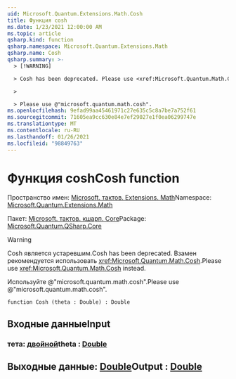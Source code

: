 ```yaml
---
uid: Microsoft.Quantum.Extensions.Math.Cosh
title: Функция cosh
ms.date: 1/23/2021 12:00:00 AM
ms.topic: article
qsharp.kind: function
qsharp.namespace: Microsoft.Quantum.Extensions.Math
qsharp.name: Cosh
qsharp.summary: >-
  > [!WARNING]

  > Cosh has been deprecated. Please use <xref:Microsoft.Quantum.Math.Cosh> instead.

  >

  > Please use @"microsoft.quantum.math.cosh".
ms.openlocfilehash: 9efad99aa45461971c27e635c5c8a7be7a752f61
ms.sourcegitcommit: 71605ea9cc630e84e7ef29027e1f0ea06299747e
ms.translationtype: MT
ms.contentlocale: ru-RU
ms.lasthandoff: 01/26/2021
ms.locfileid: "98849763"
---
```

# <a name="cosh-function"></a><span data-ttu-id="1fd2a-102">Функция cosh</span><span class="sxs-lookup"><span data-stu-id="1fd2a-102">Cosh function</span></span>

<span data-ttu-id="1fd2a-103">Пространство имен: [Microsoft. тактов. Extensions. Math](xref:Microsoft.Quantum.Extensions.Math)</span><span class="sxs-lookup"><span data-stu-id="1fd2a-103">Namespace: [Microsoft.Quantum.Extensions.Math](xref:Microsoft.Quantum.Extensions.Math)</span></span>

<span data-ttu-id="1fd2a-104">Пакет: [Microsoft. тактов. кшарп. Core](https://nuget.org/packages/Microsoft.Quantum.QSharp.Core)</span><span class="sxs-lookup"><span data-stu-id="1fd2a-104">Package: [Microsoft.Quantum.QSharp.Core](https://nuget.org/packages/Microsoft.Quantum.QSharp.Core)</span></span>


> [!WARNING]
> <span data-ttu-id="1fd2a-105">Cosh является устаревшим.</span><span class="sxs-lookup"><span data-stu-id="1fd2a-105">Cosh has been deprecated.</span></span> <span data-ttu-id="1fd2a-106">Взамен рекомендуется использовать <xref:Microsoft.Quantum.Math.Cosh>.</span><span class="sxs-lookup"><span data-stu-id="1fd2a-106">Please use <xref:Microsoft.Quantum.Math.Cosh> instead.</span></span>
>
> <span data-ttu-id="1fd2a-107">Используйте @"microsoft.quantum.math.cosh".</span><span class="sxs-lookup"><span data-stu-id="1fd2a-107">Please use @"microsoft.quantum.math.cosh".</span></span>



```qsharp
function Cosh (theta : Double) : Double
```


## <a name="input"></a><span data-ttu-id="1fd2a-108">Входные данные</span><span class="sxs-lookup"><span data-stu-id="1fd2a-108">Input</span></span>

### <a name="theta--double"></a><span data-ttu-id="1fd2a-109">тета: [двойной](xref:microsoft.quantum.lang-ref.double)</span><span class="sxs-lookup"><span data-stu-id="1fd2a-109">theta : [Double](xref:microsoft.quantum.lang-ref.double)</span></span>





## <a name="output--double"></a><span data-ttu-id="1fd2a-110">Выходные данные: [Double](xref:microsoft.quantum.lang-ref.double)</span><span class="sxs-lookup"><span data-stu-id="1fd2a-110">Output : [Double](xref:microsoft.quantum.lang-ref.double)</span></span>

